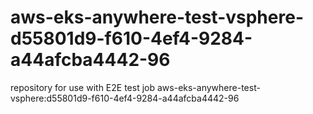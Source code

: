 # aws-eks-anywhere-test-vsphere-d55801d9-f610-4ef4-9284-a44afcba4442-96
repository for use with E2E test job aws-eks-anywhere-test-vsphere:d55801d9-f610-4ef4-9284-a44afcba4442-96

